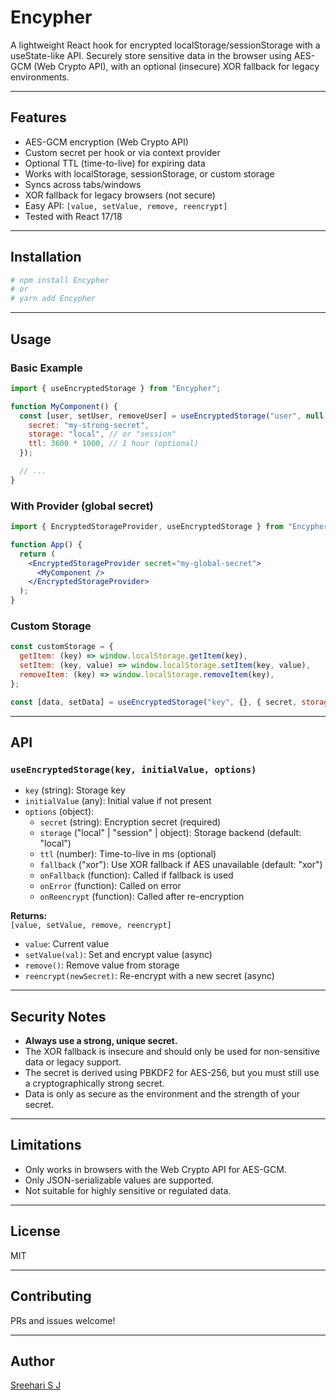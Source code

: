# Encypher

A lightweight React hook for encrypted localStorage/sessionStorage with a useState-like API. Securely store sensitive data in the browser using AES-GCM (Web Crypto API), with an optional (insecure) XOR fallback for legacy environments.

---

## Features

-  AES-GCM encryption (Web Crypto API)
-  Custom secret per hook or via context provider
-  Optional TTL (time-to-live) for expiring data
-  Works with localStorage, sessionStorage, or custom storage
-  Syncs across tabs/windows
-  XOR fallback for legacy browsers (not secure)
-  Easy API: `[value, setValue, remove, reencrypt]`
-  Tested with React 17/18

---

## Installation

```bash
# npm install Encypher
# or
# yarn add Encypher
```

---

## Usage

### Basic Example

```jsx
import { useEncryptedStorage } from "Encypher";

function MyComponent() {
  const [user, setUser, removeUser] = useEncryptedStorage("user", null, {
    secret: "my-strong-secret",
    storage: "local", // or "session"
    ttl: 3600 * 1000, // 1 hour (optional)
  });

  // ...
}
```

### With Provider (global secret)

```jsx
import { EncryptedStorageProvider, useEncryptedStorage } from "Encypher";

function App() {
  return (
    <EncryptedStorageProvider secret="my-global-secret">
      <MyComponent />
    </EncryptedStorageProvider>
  );
}
```

### Custom Storage

```js
const customStorage = {
  getItem: (key) => window.localStorage.getItem(key),
  setItem: (key, value) => window.localStorage.setItem(key, value),
  removeItem: (key) => window.localStorage.removeItem(key),
};

const [data, setData] = useEncryptedStorage("key", {}, { secret, storage: customStorage });
```

---

## API

### `useEncryptedStorage(key, initialValue, options)`

- `key` (string): Storage key
- `initialValue` (any): Initial value if not present
- `options` (object):
  - `secret` (string): Encryption secret (required)
  - `storage` ("local" | "session" | object): Storage backend (default: "local")
  - `ttl` (number): Time-to-live in ms (optional)
  - `fallback` ("xor"): Use XOR fallback if AES unavailable (default: "xor")
  - `onFallback` (function): Called if fallback is used
  - `onError` (function): Called on error
  - `onReencrypt` (function): Called after re-encryption

**Returns:**  
`[value, setValue, remove, reencrypt]`

- `value`: Current value
- `setValue(val)`: Set and encrypt value (async)
- `remove()`: Remove value from storage
- `reencrypt(newSecret)`: Re-encrypt with a new secret (async)

---

## Security Notes

- **Always use a strong, unique secret.**
- The XOR fallback is insecure and should only be used for non-sensitive data or legacy support.
- The secret is derived using PBKDF2 for AES-256, but you must still use a cryptographically strong secret.
- Data is only as secure as the environment and the strength of your secret.

---

## Limitations

- Only works in browsers with the Web Crypto API for AES-GCM.
- Only JSON-serializable values are supported.
- Not suitable for highly sensitive or regulated data.

---

## License

MIT

---

## Contributing

PRs and issues welcome!

---

## Author

[Sreehari S J](mailto:sjsreehari@gmail.com)
